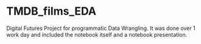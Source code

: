 # TMDB_films_EDA 

Digital Futures Project for programmatic Data Wrangling. It was done over 
1 work day and included the notebook itself and a notebook presentation.